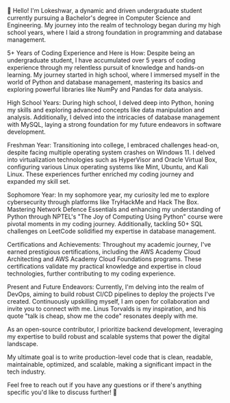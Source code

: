 
👋 Hello! I'm Lokeshwar, a dynamic and driven undergraduate student currently pursuing a Bachelor's degree in Computer Science and Engineering. My journey into the realm of technology began during my high school years, where I laid a strong foundation in programming and database management.

5+ Years of Coding Experience and Here is How:
Despite being an undergraduate student, I have accumulated over 5 years of coding experience through my relentless pursuit of knowledge and hands-on learning. My journey started in high school, where I immersed myself in the world of Python and database management, mastering its basics and exploring powerful libraries like NumPy and Pandas for data analysis.

High School Years:
During high school, I delved deep into Python, honing my skills and exploring advanced concepts like data manipulation and analysis. Additionally, I delved into the intricacies of database management with MySQL, laying a strong foundation for my future endeavors in software development.

Freshman Year:
Transitioning into college, I embraced challenges head-on, despite facing multiple operating system crashes on Windows 11. I delved into virtualization technologies such as HyperVisor and Oracle Virtual Box, configuring various Linux operating systems like Mint, Ubuntu, and Kali Linux. These experiences further enriched my coding journey and expanded my skill set.

Sophomore Year:
In my sophomore year, my curiosity led me to explore cybersecurity through platforms like TryHackMe and Hack The Box. Mastering Network Defence Essentials and enhancing my understanding of Python through NPTEL's "The Joy of Computing Using Python" course were pivotal moments in my coding journey. Additionally, tackling 50+ SQL challenges on LeetCode solidified my expertise in database management.

Certifications and Achievements:
Throughout my academic journey, I've earned prestigious certifications, including the AWS Academy Cloud Architecting and AWS Academy Cloud Foundations programs. These certifications validate my practical knowledge and expertise in cloud technologies, further contributing to my coding experience.

Present and Future Endeavors:
Currently, I'm delving into the realm of DevOps, aiming to build robust CI/CD pipelines to deploy the projects I've created. Continuously upskilling myself, I am open for collaboration and invite you to connect with me. Linus Torvalds is my inspiration, and his quote "talk is cheap, show me the code" resonates deeply with me.

As an open-source contributor, I prioritize backend development, leveraging my expertise to build robust and scalable systems that power the digital landscape.

My ultimate goal is to write production-level code that is clean, readable, maintainable, optimized, and scalable, making a significant impact in the tech industry.

Feel free to reach out if you have any questions or if there's anything specific you'd like to discuss further! 🚀
